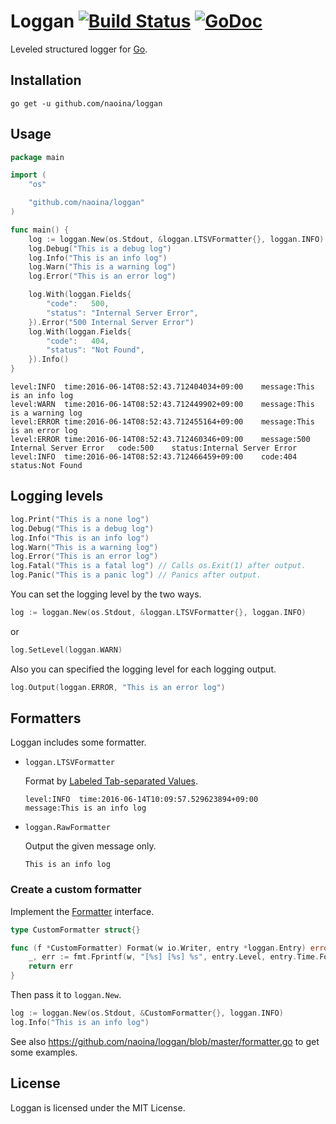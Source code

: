 # Loggan [![Build Status](https://travis-ci.org/naoina/loggan.svg?branch=master)](https://travis-ci.org/naoina/loggan) [![GoDoc](https://godoc.org/github.com/naoina/loggan?status.svg)](https://godoc.org/github.com/naoina/loggan)

Leveled structured logger for [Go](https://golang.org/).

## Installation

    go get -u github.com/naoina/loggan

## Usage

```go
package main

import (
	"os"

	"github.com/naoina/loggan"
)

func main() {
	log := loggan.New(os.Stdout, &loggan.LTSVFormatter{}, loggan.INFO)
	log.Debug("This is a debug log")
	log.Info("This is an info log")
	log.Warn("This is a warning log")
	log.Error("This is an error log")

	log.With(loggan.Fields{
		"code":   500,
		"status": "Internal Server Error",
	}).Error("500 Internal Server Error")
	log.With(loggan.Fields{
		"code":   404,
		"status": "Not Found",
	}).Info()
}
```

```text
level:INFO	time:2016-06-14T08:52:43.712404034+09:00	message:This is an info log
level:WARN	time:2016-06-14T08:52:43.712449902+09:00	message:This is a warning log
level:ERROR	time:2016-06-14T08:52:43.712455164+09:00	message:This is an error log
level:ERROR	time:2016-06-14T08:52:43.712460346+09:00	message:500 Internal Server Error	code:500	status:Internal Server Error
level:INFO	time:2016-06-14T08:52:43.712466459+09:00	code:404	status:Not Found
```

## Logging levels

```go
log.Print("This is a none log")
log.Debug("This is a debug log")
log.Info("This is an info log")
log.Warn("This is a warning log")
log.Error("This is an error log")
log.Fatal("This is a fatal log") // Calls os.Exit(1) after output.
log.Panic("This is a panic log") // Panics after output.
```

You can set the logging level by the two ways.

```go
log := loggan.New(os.Stdout, &loggan.LTSVFormatter{}, loggan.INFO)
```

or

```go
log.SetLevel(loggan.WARN)
```

Also you can specified the logging level for each logging output.

```go
log.Output(loggan.ERROR, "This is an error log")
```

## Formatters

Loggan includes some formatter.

- `loggan.LTSVFormatter`

    Format by [Labeled Tab-separated Values](http://ltsv.org/).

    ```text
    level:INFO	time:2016-06-14T10:09:57.529623894+09:00	message:This is an info log
    ```

- `loggan.RawFormatter`

    Output the given message only.

    ```text
    This is an info log
    ```

### Create a custom formatter

Implement the [Formatter](https://godoc.org/github.com/naoina/loggan#Formatter) interface.

```go
type CustomFormatter struct{}

func (f *CustomFormatter) Format(w io.Writer, entry *loggan.Entry) error {
	_, err := fmt.Fprintf(w, "[%s] [%s] %s", entry.Level, entry.Time.Format(time.RFC3339), entry.Message)
	return err
}
```

Then pass it to `loggan.New`.

```go
log := loggan.New(os.Stdout, &CustomFormatter{}, loggan.INFO)
log.Info("This is an info log")
```

See also https://github.com/naoina/loggan/blob/master/formatter.go to get some examples.

## License

Loggan is licensed under the MIT License.
